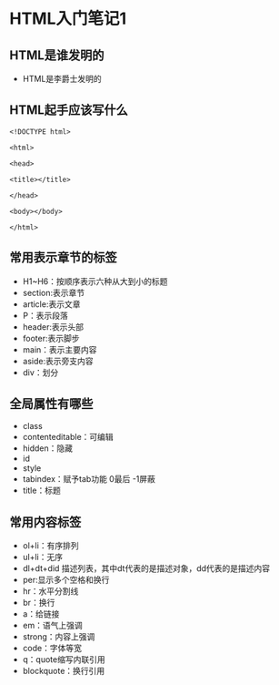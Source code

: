 # HTML入门笔记1
## HTML是谁发明的
* HTML是李爵士发明的
## HTML起手应该写什么
```
<!DOCTYPE html>

<html>

<head>

<title></title>

</head>

<body></body>

</html>
```
## 常用表示章节的标签
* H1~H6：按顺序表示六种从大到小的标题
* section:表示章节
* article:表示文章
* P：表示段落
* header:表示头部
* footer:表示脚步
* main：表示主要内容
* aside:表示旁支内容
* div：划分

## 全局属性有哪些
* class
* contenteditable：可编辑
* hidden：隐藏
* id
* style
* tabindex：赋予tab功能 0最后 -1屏蔽
* title：标题
## 常用内容标签
* ol+li：有序排列
* ul+li：无序
* dl+dt+did 描述列表，其中dt代表的是描述对象，dd代表的是描述内容
* per:显示多个空格和换行
* hr：水平分割线
* br：换行
* a：给链接
* em：语气上强调
* strong：内容上强调
* code：字体等宽
* q：quote缩写内联引用
* blockquote：换行引用

  